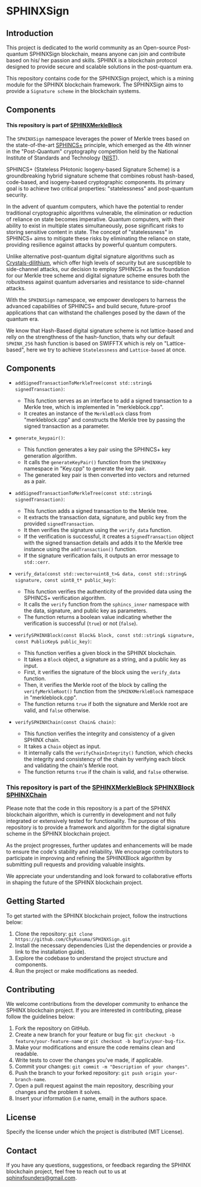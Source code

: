 # SPHINXSign

## Introduction

This project is dedicated to the world community as an Open-source Post-quantum SPHINXSign blockchain, means anyone can join and contribute based on his/ her passion and skills. SPHINX is a blockchain protocol designed to provide secure and scalable solutions in the post-quantum era.

This repository contains code for the SPHINXSign project, which is a mining module for the SPHINX blockchain framework. The SPHINXSign aims to provide a `Signature scheme` in the blockchain systems.


## Components

#### This repository is part of [SPHINXMerkleBlock](https://github.com/SPHINX-HUB-ORG/SPHINXMerkleBlock)

The `SPHINXSign` namespace leverages the power of Merkle trees based on the state-of-the-art [SPHINCS+](https://sphincs.org/) principle, which emerged as the 4th winner in the "Post-Quantum" cryptography competition held by the National Institute of Standards and Technology ([NIST](https://www.nist.gov/publications/breaking-category-five-sphincs-sha-256)).

SPHINCS+ (Stateless PHotonic Isogeny-based Signature Scheme) is a groundbreaking hybrid signature scheme that combines robust hash-based, code-based, and isogeny-based cryptographic components. Its primary goal is to achieve two critical properties: "statelessness" and post-quantum security.

In the advent of quantum computers, which have the potential to render traditional cryptographic algorithms vulnerable, the elimination or reduction of reliance on state becomes imperative. Quantum computers, with their ability to exist in multiple states simultaneously, pose significant risks to storing sensitive content in state. The concept of "statelessness" in SPHINCS+ aims to mitigate these risks by eliminating the reliance on state, providing resilience against attacks by powerful quantum computers.

Unlike alternative post-quantum digital signature algorithms such as [Crystals-dilithium](https://pq-crystals.org/dilithium/), which offer high levels of security but are susceptible to side-channel attacks, our decision to employ SPHINCS+ as the foundation for our Merkle tree scheme and digital signature scheme ensures both the robustness against quantum adversaries and resistance to side-channel attacks.

With the `SPHINXSign` namespace, we empower developers to harness the advanced capabilities of SPHINCS+ and build secure, future-proof applications that can withstand the challenges posed by the dawn of the quantum era.

We know that Hash-Based digital signature scheme is not lattice-based and relly on the strengthness of the hash-function, thats why our default `SPHINX_256` hash function is based on SWIFFTX which is rely on "Lattice-based", here we try to achieve `Statelessness` and `Lattice-based` at once.



## Components

- `addSignedTransactionToMerkleTree(const std::string& signedTransaction)`: 
  - This function serves as an interface to add a signed transaction to a Merkle tree, which is implemented in "merkleblock.cpp". 
  - It creates an instance of the `MerkleBlock` class from "merkleblock.cpp" and constructs the Merkle tree by passing the signed transaction as a parameter.

- `generate_keypair()`:
  - This function generates a key pair using the SPHINCS+ key generation algorithm.
  - It calls the `generateKeyPair()` function from the `SPHINXKey` namespace in "Key.cpp" to generate the key pair.
  - The generated key pair is then converted into vectors and returned as a pair.

- `addSignedTransactionToMerkleTree(const std::string& signedTransaction)`:
  - This function adds a signed transaction to the Merkle tree.
  - It extracts the transaction data, signature, and public key from the provided `signedTransaction`.
  - It then verifies the signature using the `verify_data` function.
  - If the verification is successful, it creates a `SignedTransaction` object with the signed transaction details and adds it to the Merkle tree instance using the `addTransaction()` function.
  - If the signature verification fails, it outputs an error message to `std::cerr`.

- `verify_data(const std::vector<uint8_t>& data, const std::string& signature, const uint8_t* public_key)`:
  - This function verifies the authenticity of the provided data using the SPHINCS+ verification algorithm.
  - It calls the `verify` function from the `sphincs_inner` namespace with the data, signature, and public key as parameters.
  - The function returns a boolean value indicating whether the verification is successful (`true`) or not (`false`).

- `verifySPHINXBlock(const Block& block, const std::string& signature, const PublicKey& public_key)`:
  - This function verifies a given block in the SPHINX blockchain.
  - It takes a `Block` object, a signature as a string, and a public key as input.
  - First, it verifies the signature of the block using the `verify_data` function.
  - Then, it verifies the Merkle root of the block by calling the `verifyMerkleRoot()` function from the `SPHINXMerkleBlock` namespace in "merkleblock.cpp".
  - The function returns `true` if both the signature and Merkle root are valid, and `false` otherwise.

- `verifySPHINXChain(const Chain& chain)`:
  - This function verifies the integrity and consistency of a given SPHINX chain.
  - It takes a `Chain` object as input.
  - It internally calls the `verifyChainIntegrity()` function, which checks the integrity and consistency of the chain by verifying each block and validating the chain's Merkle root.
  - The function returns `true` if the chain is valid, and `false` otherwise.



### This repository is part of the  [SPHINXMerkleBlock](https://github.com/SPHINX-HUB-ORG/SPHINXMerkleBlock) [SPHINXBlock](https://github.com/SPHINX-HUB-ORG/SPHINXBlock) [SPHINXChain](https://github.com/SPHINX-HUB-ORG/SPHINXChain)

Please note that the code in this repository is a part of the SPHINX blockchain algorithm, which is currently in development and not fully integrated or extensively tested for functionality. The purpose of this repository is to provide a framework and algorithm for the digital signature scheme in the SPHINX blockchain project.

As the project progresses, further updates and enhancements will be made to ensure the code's stability and reliability. We encourage contributors to participate in improving and refining the SPHINXBlock algorithm by submitting pull requests and providing valuable insights.

We appreciate your understanding and look forward to collaborative efforts in shaping the future of the SPHINX blockchain project.

## Getting Started
To get started with the SPHINX blockchain project, follow the instructions below:

1. Clone the repository: `git clone https://github.com/ChyKusuma/SPHINXSign.git`
2. Install the necessary dependencies (List the dependencies or provide a link to the installation guide).
3. Explore the codebase to understand the project structure and components.
4. Run the project or make modifications as needed.


## Contributing
We welcome contributions from the developer community to enhance the SPHINX blockchain project. If you are interested in contributing, please follow the guidelines below:

1. Fork the repository on GitHub.
2. Create a new branch for your feature or bug fix: `git checkout -b feature/your-feature-name` or `git checkout -b bugfix/your-bug-fix`.
3. Make your modifications and ensure the code remains clean and readable.
4. Write tests to cover the changes you've made, if applicable.
5. Commit your changes: `git commit -m "Description of your changes"`.
6. Push the branch to your forked repository: `git push origin your-branch-name`.
7. Open a pull request against the main repository, describing your changes and the problem it solves.
8. Insert your information (i.e name, email) in the authors space.

## License
Specify the license under which the project is distributed (MIT License).

## Contact
If you have any questions, suggestions, or feedback regarding the SPHINX blockchain project, feel free to reach out to us at [sphinxfounders@gmail.com](mailto:sphinxfounders@gmail.com).
